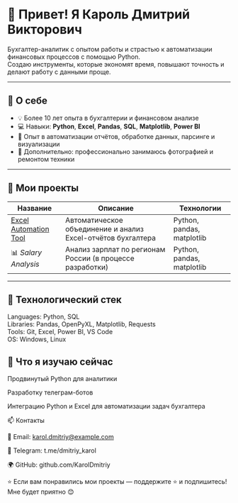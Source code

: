 # 👋 Привет! Я Кароль Дмитрий Викторович  

Бухгалтер-аналитик с опытом работы и страстью к автоматизации финансовых процессов с помощью Python.  
Создаю инструменты, которые экономят время, повышают точность и делают работу с данными проще.

---

## 💼 О себе
- 💡 Более 10 лет опыта в бухгалтерии и финансовом анализе  
- 💻 Навыки: **Python**, **Excel**, **Pandas**, **SQL**, **Matplotlib**, **Power BI**  
- 🔧 Опыт в автоматизации отчётов, обработке данных, парсинге и визуализации  
- 📸 Дополнительно: профессионально занимаюсь фотографией и ремонтом техники  

---

## 🚀 Мои проекты
| Название | Описание | Технологии |
|-----------|-----------|-------------|
| [Excel Automation Tool](https://github.com/KarolDmitriy/excel_automation) | Автоматическое объединение и анализ Excel-отчётов бухгалтера | Python, pandas, matplotlib |
| 📊 *Salary Analysis* | Анализ зарплат по регионам России (в процессе разработки) | Python, pandas, matplotlib |

---

## 🧰 Технологический стек

Languages: Python, SQL  
Libraries: Pandas, OpenPyXL, Matplotlib, Requests  
Tools: Git, Excel, Power BI, VS Code  
OS: Windows, Linux


## 🌱 Что я изучаю сейчас

Продвинутый Python для аналитики

Разработку телеграм-ботов

Интеграцию Python и Excel для автоматизации задач бухгалтера

📫 Контакты

📧 Email: karol.dmitriy@example.com

💬 Telegram: t.me/dmitriy_karol

🌍 GitHub: github.com/KarolDmitriy

⭐ Если вам понравились мои проекты — поддержите ⭐ и подпишитесь!
Мне будет приятно 😊
